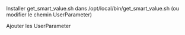 Installer get_smart_value.sh dans /opt/local/bin/get_smart_value.sh (ou modifier le chemin UserParameter)

Ajouter les UserParameter
